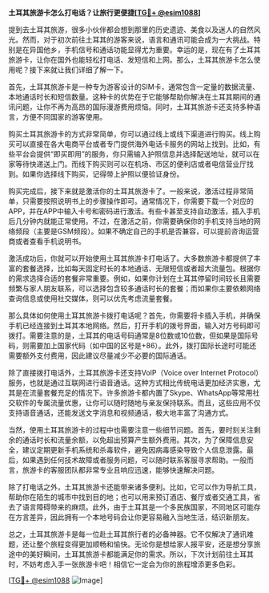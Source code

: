 **土耳其旅游卡怎么打电话？让旅行更便捷[[TG💪+ @esim1088](https://t.me/s/esim1088)]**

提到去土耳其旅游，很多小伙伴都会想到那里的历史遗迹、美食以及迷人的自然风光。然而，对于初次前往土耳其的游客来说，语言和通讯可能会成为一大挑战。特别是在异国他乡，手机信号和通话功能显得尤为重要。幸运的是，现在有了土耳其旅游卡，让你在国外也能轻松打电话、发短信和上网。那么，土耳其旅游卡怎么使用呢？接下来就让我们详细了解一下。

首先，土耳其旅游卡是一种专为游客设计的SIM卡，通常包含一定量的数据流量、本地通话时长和短信数量。这种卡的优势在于它能够帮助你解决在土耳其期间的通讯问题，让你不再为高昂的国际漫游费用烦恼。同时，土耳其旅游卡还支持多种语言，方便不同国家的游客使用。

购买土耳其旅游卡的方式非常简单，你可以通过线上或线下渠道进行购买。线上购买可以直接在各大电商平台或者专门提供海外电话卡服务的网站上找到。比如，有些平台会提供“即买即用”的服务，你只需输入护照信息并选择配送地址，就可以在家等待快递送上门。而线下购买则可以在机场、市区的便利店或者电信营业厅找到。如果你选择线下购买，记得带上护照以便验证身份。

购买完成后，接下来就是激活你的土耳其旅游卡了。一般来说，激活过程非常简单，只需要按照说明书上的步骤操作即可。通常情况下，你需要下载一个对应的APP，并在APP中输入卡号和密码进行激活。有些卡甚至支持自动激活，插入手机后几分钟内就能正常使用。不过，在激活之前，你需要确保你的手机支持当地的网络频段（主要是GSM频段）。如果不确定自己的手机是否兼容，可以提前咨询运营商或者查看手机说明书。

激活成功后，你就可以开始使用土耳其旅游卡打电话了。大多数旅游卡都提供了丰富的套餐选择，比如每天固定时长的本地通话、无限短信或者超大流量包。根据你的需求选择合适的套餐非常重要。例如，如果你计划在土耳其停留时间较长且需要频繁与家人朋友联系，可以选择包含较多通话时长的套餐；而如果你主要依赖网络查询信息或使用社交媒体，则可以优先考虑流量套餐。

那么具体如何使用土耳其旅游卡拨打电话呢？首先，你需要将卡插入手机，并确保手机已经连接到土耳其本地网络。然后，打开手机的拨号界面，输入对方号码即可拨打。需要注意的是，土耳其的电话号码通常是8位数或10位数，但如果是国际号码，则需要加上国家代码（如中国的区号是+86）。此外，拨打国际长途时可能还需要额外支付费用，因此建议尽量减少不必要的国际通话。

除了直接拨打电话外，土耳其旅游卡还支持VoIP（Voice over Internet Protocol）服务，也就是通过互联网进行语音通话。这种方式相比传统电话更加经济实惠，尤其是在流量套餐充足的情况下。许多旅游卡都内置了Skype、WhatsApp等常用社交软件的专属流量优惠，让你可以随时随地与亲友保持联系。而且，这些应用不仅支持语音通话，还能发送文字消息和视频通话，极大地丰富了沟通方式。

当然，使用土耳其旅游卡的过程中也需要注意一些细节问题。首先，要时刻关注剩余的通话时长和流量余额，以免超出预算产生额外费用。其次，为了保障信息安全，建议定期更新手机系统和杀毒软件，避免因病毒感染导致个人信息泄露。最后，如果遇到任何技术故障或者服务问题，可以随时联系客服寻求帮助。一般而言，旅游卡的客服团队都非常专业且响应迅速，能够快速解决问题。

除了打电话之外，土耳其旅游卡还能带来诸多便利。比如，它可以作为导航工具，帮助你在陌生的城市中找到目的地；也可以用来预订酒店、餐厅或者交通工具，省去了语言障碍带来的麻烦。此外，由于土耳其是一个多民族国家，不同地区可能存在方言差异，因此拥有一个本地号码会让你更容易融入当地生活，结识新朋友。

总之，土耳其旅游卡是每一位赴土耳其旅行者的必备神器。它不仅解决了通讯难题，还让整个旅程变得更加顺畅和愉快。无论你是想给家人报平安，还是想分享旅途中的美好瞬间，土耳其旅游卡都能满足你的需求。所以，下次计划前往土耳其时，不妨考虑入手一张旅游卡吧！相信它一定会为你的旅程增添更多色彩。

[[TG💪+ @esim1088](https://t.me/s/esim1088) ![Image](https://i.postimg.cc/4NQfJmqS/Snipaste-2025-05-13-00-14-12.png)]